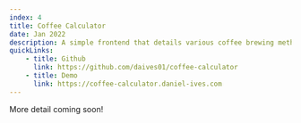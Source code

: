 ```yaml
---
index: 4
title: Coffee Calculator
date: Jan 2022
description: A simple frontend that details various coffee brewing methods, built with Next.js (v12) and chakra-ui
quickLinks:
    - title: Github
      link: https://github.com/daives01/coffee-calculator
    - title: Demo
      link: https://coffee-calculator.daniel-ives.com
---
```


More detail coming soon!